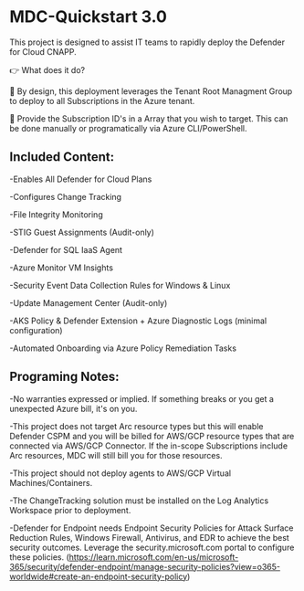 # MDC-Quickstart 3.0

This project is designed to assist IT teams to rapidly deploy the Defender for Cloud CNAPP.


👉 What does it do?

🔻 By design, this deployment leverages the Tenant Root Managment Group to deploy to all Subscriptions in the Azure tenant.

🔻 Provide the Subscription ID's in a Array that you wish to target. This can be done manually or programatically via Azure CLI/PowerShell.


## Included Content:

-Enables All Defender for Cloud Plans 

-Configures Change Tracking

-File Integrity Monitoring

-STIG Guest Assignments (Audit-only)

-Defender for SQL IaaS Agent

-Azure Monitor VM Insights

-Security Event Data Collection Rules for Windows & Linux

-Update Management Center (Audit-only)

-AKS Policy & Defender Extension + Azure Diagnostic Logs (minimal configuration)

-Automated Onboarding via Azure Policy Remediation Tasks


## Programing Notes:

-No warranties expressed or implied. If something breaks or you get a unexpected Azure bill, it's on you. 

-This project does not target Arc resource types but this will enable Defender CSPM and you will be billed for AWS/GCP resource types that are connected via AWS/GCP Connector. If the in-scope Subscriptions include Arc resources, MDC will still bill you for those resources. 

-This project should not deploy agents to AWS/GCP Virtual Machines/Containers.

-The ChangeTracking solution must be installed on the Log Analytics Workspace prior to deployment. 

-Defender for Endpoint needs Endpoint Security Policies for Attack Surface Reduction Rules, Windows Firewall, Antivirus, and EDR to achieve the best security outcomes. Leverage the security.microsoft.com portal to configure these policies. (https://learn.microsoft.com/en-us/microsoft-365/security/defender-endpoint/manage-security-policies?view=o365-worldwide#create-an-endpoint-security-policy)

